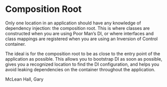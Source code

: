 # Composition Root

Only one location in an application should have any knowledge of dependency injection: the composition root. This is
where classes are constructed when you are using Poor Man’s DI, or where interfaces and class mappings are registered
when you are using an Inversion of Control container.

The ideal is for the composition root to be as close to the entry point of the application as possible. This allows you
to bootstrap DI as soon as possible, gives you a recognized location to find the DI configuration, and helps you avoid
leaking dependencies on the container throughout the application.

McLean Hall, Gary